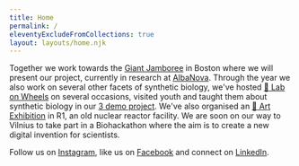 ```yaml
---
title: Home
permalink: /
eleventyExcludeFromCollections: true
layout: layouts/home.njk
---
```


Together we work towards the [Giant Jamboree](https://2019.igem.org/Main_Page) in Boston where we will present our project, currently in research at [AlbaNova](https://www.albanova.se/). Through the year we also work on several other facets of synthetic biology, we've hosted [🥼 Lab on Wheels](lab-on-wheels/) on several occasions, visited youth and taught them about synthetic biology in our [3 demo project](3-demo). We've also organised an [🎨 Art Exhibition](art-exhibition/) in R1, an old nuclear reactor facility. We are soon on our way to Vilnius to take part in a Biohackathon where the aim is to create a new digital invention for scientists.

Follow us on [Instagram](https://instagram.com/igemstockholm), like us on [Facebook](https://facebook.com/igemstockholm) and connect on [LinkedIn](https://linkedin.com/company/igemstockholm).
